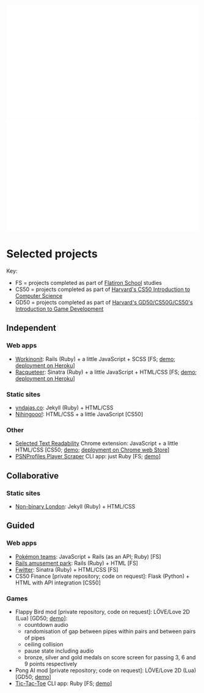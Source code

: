 ![](https://github.com/yndajas/github-stats/blob/master/generated/overview.svg)
![](https://github.com/yndajas/github-stats/blob/master/generated/languages.svg)

# Selected projects

Key: 
- FS = projects completed as part of [Flatiron School](https://flatironschool.com/career-courses/coding-bootcamp/online) studies
- CS50 = projects completed as part of [Harvard's CS50 Introduction to Computer Science](https://cs50.harvard.edu/x/2020)
- GD50 = projects completed as part of [Harvard's GD50/CS50G/CS50's Introduction to Game Development](https://cs50.harvard.edu/games/2018)

## Independent

### Web apps
- [Workinonit](https://github.com/yndajas/Workinonit): Rails (Ruby) + a little JavaScript + SCSS \[FS; [demo](https://www.youtube.com/watch?v=PYwX1QGj6os); [deployment on Heroku](http://workinonit.yndajas.co)\]
- [Racqueteer](https://github.com/yndajas/Racqueteer): Sinatra (Ruby) + a little JavaScript + HTML/CSS \[FS; [demo](https://www.youtube.com/watch?v=nK35Tuxfkso); [deployment on Heroku](http://racqueteer.yndajas.co)\]

### Static sites
- [yndajas.co](https://github.com/yndajas/yndajas.co): Jekyll (Ruby) + HTML/CSS
- [Nihingooo!](https://github.com/yndajas/Nihongooo): HTML/CSS + a little JavaScript \[CS50\]

### Other
- [Selected Text Readability](https://github.com/yndajas/selected-text-readability) Chrome extension: JavaScript + a little HTML/CSS \[CS50; [demo](https://www.youtube.com/watch?v=_AP_qb5wuMA); [deployment on Chrome web Store](https://chrome.google.com/webstore/detail/selected-text-readability/gmmgeofdbimelpnapecnbdckopibaecl)\]
- [PSNProfiles Player Scraper](https://github.com/yndajas/PSNProfiles-player-scraper) CLI app: just Ruby \[FS; [demo](https://www.youtube.com/watch?v=l1yA_LfLz-c)\]

## Collaborative

### Static sites
- [Non-binary London](https://github.com/nonbinarylondon/Non-binary-London-website): Jekyll (Ruby) + HTML/CSS

## Guided

### Web apps

- [Pokémon teams](https://github.com/yndajas/js-rails-as-api-pokemon-teams-project-online-web-sp-000): JavaScript + Rails (as an API; Ruby) \[FS\]
- [Rails amusement park](https://github.com/yndajas/rails-amusement-park-online-web-sp-000): Rails (Ruby) + HTML \[FS\]
- [Fwitter](https://github.com/yndajas/sinatra-fwitter-group-project-online-web-sp-000): Sinatra (Ruby) + HTML/CSS \[FS\]
- CS50 Finance [private repository; code on request]: Flask (Python) + HTML with API integration \[CS50\]

### Games
- Flappy Bird mod \[private repository, code on request\]: LÖVE/Love 2D (Lua) \[GD50; [demo](https://www.youtube.com/watch?v=sxE1qx6wy1c)\]:
    - countdown audio
    - randomisation of gap between pipes within pairs and between pairs of pipes
    - ceiling collision
    - pause state including audio
    - bronze, silver and gold medals on score screen for passing 3, 6 and 9 points respectively
- Pong AI mod \[private repository; code on request\]: LÖVE/Love 2D (Lua) \[GD50; [demo](https://www.youtube.com/watch?v=Cjdwoz1tBIQ)\]
- [Tic-Tac-Toe](https://github.com/yndajas/ttt-with-ai-project-online-web-sp-000) CLI app: Ruby \[FS; [demo](https://www.youtube.com/watch?v=_M3nB_ZpLBE)\]
